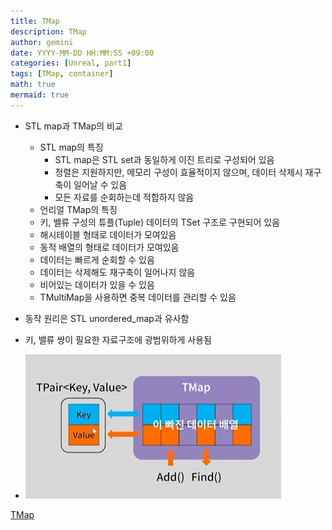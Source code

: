 ```yaml
---
title: TMap
description: TMap
author: gemini
date: YYYY-MM-DD HH:MM:SS +09:00
categories: [Unreal, part1]
tags: [TMap, container]
math: true
mermaid: true
---
```


- STL map과 TMap의 비교
	- STL map의 특징
		- STL map은 STL set과 동일하게 이진 트리로 구성되어 있음
		- 정렬은 지원하지만, 메모리 구성이 효율적이지 않으며, 데이터 삭제시 재구축이 일어날 수 있음
		- 모든 자료를 순회하는데 적합하지 않음
	- 언리얼 TMap의 특징
	- 키, 밸류 구성의 튜플(Tuple) 데이터의 TSet 구조로 구현되어 있음
	- 해시테이블 형태로 데이터가 모여있음
	- 동적 배열의 형태로 데이터가 모여있음
	- 데이터는 빠르게 순회할 수 있음
	- 데이터는 삭제해도 재구축이 일어나지 않음
	- 비어있는 데이터가 있을 수 있음
	- TMultiMap을 사용하면 중복 데이터를 관리할 수 있음

- 동작 원리은 STL unordered_map과 유사함
- 키, 밸류 쌍이 필요한 자료구조에 광범위하게 사용됨
- ![TMap의 내부구조.png](/assets/img/posts/file_photos/TMap의%20내부구조.png)

[TMap](https://bit.ly/uetmapkr)

